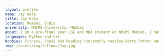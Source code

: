 ```yaml
---
layout: profile
name: Jay Gala
title: Jay Gala
location: Mumbai, India
university: NMIMS University, Mumbai
about: I am a pre-final year CSE and MBA student at NMIMS Mumbai. I have worked as an intern at GeeksforGeeks, Conbi, Transparent Capital and Analytica. I also regularly contribute code to open source projects like Mozilla Firefox, TensorFlow, Ivy and Keras. I am also a TensorFlow Certified Developer and the Co-Founder of Codechef Mpstme Chapter.
languages: Python and C++
hobbies: Fitness, Chess and Reading (currently reading Harry Potter and the Order of the Phoenix)
img: /assets/img/fellows/Jay.jpg
---
```

